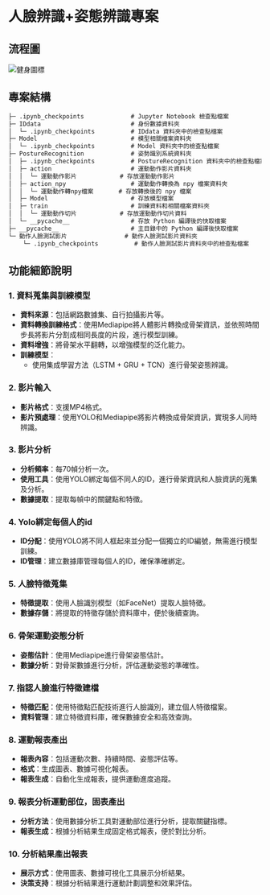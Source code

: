 # 人臉辨識+姿態辨識專案

## 流程圖
![健身圖標](ITRI_Facial_Posture_Recognition_System/png/流程圖.png)


## 專案結構
```markdown
├─ .ipynb_checkpoints             # Jupyter Notebook 檢查點檔案
├─ IDdata                         # 身份數據資料夾
│  └─ .ipynb_checkpoints          # IDdata 資料夾中的檢查點檔案
├─ Model                          # 模型相關檔案資料夾
│  └─ .ipynb_checkpoints          # Model 資料夾中的檢查點檔案
├─ PostureRecognition             # 姿勢識別系統資料夾
│  ├─ .ipynb_checkpoints          # PostureRecognition 資料夾中的檢查點檔案
│  ├─ action                      # 運動動作影片資料夾
│  │  └─ 運動動作影片            # 存放運動動作影片
│  ├─ action_npy                  # 運動動作轉換為 npy 檔案資料夾
│  │  └─ 運動動作轉npy檔案       # 存放轉換後的 npy 檔案
│  ├─ Model                       # 存放模型檔案
│  ├─ train                       # 訓練資料和相關檔案資料夾
│  │  └─ 運動動作切片            # 存放運動動作切片資料
│  └─ __pycache__                 # 存放 Python 編譯後的快取檔案
├─ __pycache__                    # 主目錄中的 Python 編譯後快取檔案
└─ 動作人臉測試影片                # 動作人臉測試影片資料夾
    └─ .ipynb_checkpoints          # 動作人臉測試影片資料夾中的檢查點檔案
```

## 功能細節說明

### 1. 資料蒐集與訓練模型
- **資料來源**：包括網路數據集、自行拍攝影片等。
- **資料轉換訓練格式**：使用Mediapipe將人體影片轉換成骨架資訊，並依照時間步長將影片分割成相同長度的片段，進行模型訓練。
- **資料增強**：將骨架水平翻轉，以增強模型的泛化能力。
- **訓練模型**：
  - 使用集成學習方法（LSTM + GRU + TCN）進行骨架姿態辨識。

### 2. 影片輸入
- **影片格式**：支援MP4格式。
- **影片預處理**：使用YOLO和Mediapipe將影片轉換成骨架資訊，實現多人同時辨識。

### 3. 影片分析
- **分析頻率**：每70幀分析一次。
- **使用工具**：使用YOLO綁定每個不同人的ID，進行骨架資訊和人臉資訊的蒐集及分析。
- **數據提取**：提取每幀中的關鍵點和特徵。

### 4. Yolo綁定每個人的id
- **ID分配**：使用YOLO將不同人框起來並分配一個獨立的ID編號，無需進行模型訓練。
- **ID管理**：建立數據庫管理每個人的ID，確保準確綁定。

### 5. 人臉特徵蒐集
- **特徵提取**：使用人臉識別模型（如FaceNet）提取人臉特徵。
- **數據存儲**：將提取的特徵存儲於資料庫中，便於後續查詢。

### 6. 骨架運動姿態分析
- **姿態估計**：使用Mediapipe進行骨架姿態估計。
- **數據分析**：對骨架數據進行分析，評估運動姿態的準確性。

### 7. 指認人臉進行特徵建檔
- **特徵匹配**：使用特徵點匹配技術進行人臉識別，建立個人特徵檔案。
- **資料管理**：建立特徵資料庫，確保數據安全和高效查詢。

### 8. 運動報表產出
- **報表內容**：包括運動次數、持續時間、姿態評估等。
- **格式**：生成圖表、數據可視化報表。
- **報表生成**：自動化生成報表，提供運動進度追蹤。

### 9. 報表分析運動部位，固表產出
- **分析方法**：使用數據分析工具對運動部位進行分析，提取關鍵指標。
- **報表生成**：根據分析結果生成固定格式報表，便於對比分析。

### 10. 分析結果產出報表
- **展示方式**：使用圖表、數據可視化工具展示分析結果。
- **決策支持**：根據分析結果進行運動計劃調整和效果評估。



```python

```
